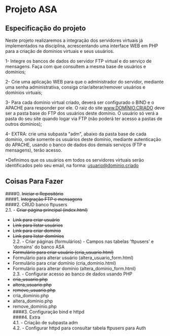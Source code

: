 # Projeto ASA

## Especificação do projeto
Neste projeto realizaremos a integração dos servidores virtuais já implementados na disciplina, acrescentando uma interface WEB em PHP para a criação de domínios virtuais e seus usuários.

1- Integre os bancos de dados do servidor FTP virtual e do serviço de mensagens. Faça com que consultem a mesma base de usuários e domínios;

2- Crie uma aplicação WEB para que o administrador do servidor, mediante uma senha administrativa, consiga criar/alterar/remover usuários e domínios virtuais;

3- Para cada domínio virtual criado, deverá ser configurado o BIND e o APACHE para responder por ele. O raiz do site www.DOMÍNIO.CRIADO deve ser a pasta base do FTP dos usuários deste domínio. O usuário só verá a pasta do seu site quando logar via FTP (não poderá ter acesso a pastas de outros domínios);

4- EXTRA: crie uma subpasta "adm", abaixo da pasta base de cada domínio, onde somente os usuários deste domínio, mediante autenticação do APACHE, usando o banco de dados dos demais serviços (FTP e mensagens), terão acesso.

*Definimos que os usuários em todos os servidores virtuais serão identificados pelo seu email, na forma: usuario@dominio.criado

## Coisas Para Fazer
####0. ~~Iniciar o Repositório~~  
####1. ~~Integração FTP e mensagens~~  
####2. CRUD banco ftpusers  
2.1. - ~~Criar página principal (index.html)~~  
 * ~~Link para criar usuário~~  
 * ~~Link para listar usuários~~  
 * ~~Link para criar domínio~~  
 * ~~Link para listar domínios~~  
2.2. - Criar páginas (formulários) - Campos nas tabelas 'ftpusers' e 'domains' do banco ASA  
 * ~~Formulário para criar usuário (cria_usuario.html)~~  
 * Formulário para alterar usuário (altera_usuario_form.html)  
 * Formulário para criar domínio (cria_dominio.html)  
 * Formulário para alterar domínio (altera_dominio_form.html)  
2.3. - Configurar acesso ao banco de dados usando PHP  
 * ~~cria_usuario.php~~  
 * ~~altera_usuario.php~~  
 * ~~remove_usuario.php~~  
 * cria_dominio.php  
 * altera_dominio.php  
 * remove_dominio.php  
####3. Configuração bind e httpd  
####4. Extra  
4.1. - Criação de subpasta adm  
4.2. - Configurar httpd para consultar tabela ftpusers para Auth
